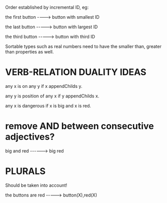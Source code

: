 Order established by incremental ID, eg:

the first button ----> button with smallest ID

the last button -----> button with largest ID

the third button -----> button with third ID


Sortable types such as real numbers need to have the smaller than, greater than properties as well.


# VERB-RELATION DUALITY IDEAS

any x is on any y if x appendChilds y.

any y is position of any x if y appendChilds x.

any x is dangerous if x is big and x is red.


# remove AND between consecutive adjectives?

big and red ------> big red


# PLURALS 
Should be taken into account!

the buttons are red -----> button(X),red(X)







